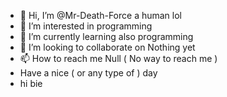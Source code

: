 - 👋 Hi, I’m @Mr-Death-Force a human lol
- 👀 I’m interested in programming
- 🌱 I’m currently learning also programming
- 💞️ I’m looking to collaborate on Nothing yet
- 📫 How to reach me Null ( No way to reach me )
- Have a nice ( or any type of ) day
- hi bie
